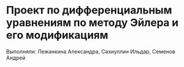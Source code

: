 # Проект по дифференциальным уравнениям по методу Эйлера и его модификациям

Выполняли: Лежанкина Александра, Сахиуллин Ильдар, Семенов Андрей
